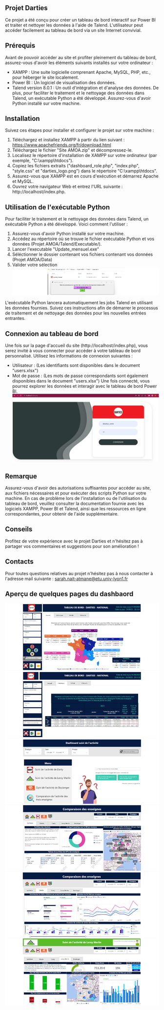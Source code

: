 ## Projet Darties
Ce projet a été conçu pour créer un tableau de bord interactif sur Power BI et traiter et nettoyer les données à l'aide de Talend. L'utilisateur peut accéder facilement au tableau de bord via un site Internet convivial.

## Prérequis
Avant de pouvoir accéder au site et profiter pleinement du tableau de bord, assurez-vous d'avoir les éléments suivants installés sur votre ordinateur :

- XAMPP : Une suite logicielle comprenant Apache, MySQL, PHP, etc., pour héberger le site localement.
- Power BI : Un logiciel de visualisation des données.
- Talend version 8.0.1 : Un outil d'intégration et d'analyse des données.
De plus, pour faciliter le traitement et le nettoyage des données dans Talend, un exécutable Python a été développé. Assurez-vous d'avoir Python installé sur votre machine.

## Installation
Suivez ces étapes pour installer et configurer le projet sur votre machine :

1. Téléchargez et installez XAMPP à partir du lien suivant : https://www.apachefriends.org/fr/download.html
2. Téléchargez le fichier "Site AMOA.zip" et décompressez-le.
3. Localisez le répertoire d'installation de XAMPP sur votre ordinateur (par exemple, "C:\xampp\htdocs").
4. Copiez les fichiers extraits ("dashboard_role.php", "index.php", "style.css" et "darties_logo.png") dans le répertoire "C:\xampp\htdocs".
5. Assurez-vous que XAMPP est en cours d'exécution et démarrez Apache et MySQL.
6. Ouvrez votre navigateur Web et entrez l'URL suivante : http://localhost/index.php.

## Utilisation de l'exécutable Python
Pour faciliter le traitement et le nettoyage des données dans Talend, un exécutable Python a été développé. Voici comment l'utiliser :
1. Assurez-vous d'avoir Python installé sur votre machine.
2. Accédez au répertoire où se trouve le fichier exécutable Python et vos données (Projet AMOA/Talend/Executable/).
3. Lancer l'executable "Update_mensuel.exe"
4. Séléctionner le dossier contenant vos fichiers contenant vos données (Projet AMOA/Data)
5. Valider votre sélection
![image1](1.png)

L'exécutable Python lancera automatiquement les jobs Talend en utilisant les données fournies. Suivez ces instructions afin de démarrer le processus de traitement et de nettoyage des données pour les nouvelles entrées entrantes.

## Connexion au tableau de bord
Une fois sur la page d'accueil du site (http://localhost/index.php), vous serez invité à vous connecter pour accéder à votre tableau de bord personnalisé. Utilisez les informations de connexion suivantes :
- Utilisateur : (Les identifiants sont disponibles dans le document "users.xlsx")
-  Mot de passe : (Les mots de passe correspondants sont également disponibles dans le document "users.xlsx")
Une fois connecté, vous pourrez explorer les données et interagir avec le tableau de bord Power BI.
![image1](2.png)

## Remarque
Assurez-vous d'avoir des autorisations suffisantes pour accéder au site, aux fichiers nécessaires et pour exécuter des scripts Python sur votre machine. En cas de problème lors de l'installation ou de l'utilisation du tableau de bord, veuillez consulter la documentation fournie avec les logiciels XAMPP, Power BI et Talend, ainsi que les ressources en ligne correspondantes, pour obtenir de l'aide supplémentaire.

## Conseils
Profitez de votre expérience avec le projet Darties et n'hésitez pas à partager vos commentaires et suggestions pour son amélioration ! 

## Contacts
Pour toutes questions relatives au projet n'hésitez pas à nous contacter à l'adresse mail suivante : sarah.nait-atmane@etu.univ-lyon1.fr



## Aperçu de quelques pages du dashbaord 
![image1](3.png)
![image1](4.png)
![image1](5.png)
![image1](6.png)
![image1](7.png)
![image1](8.png)
